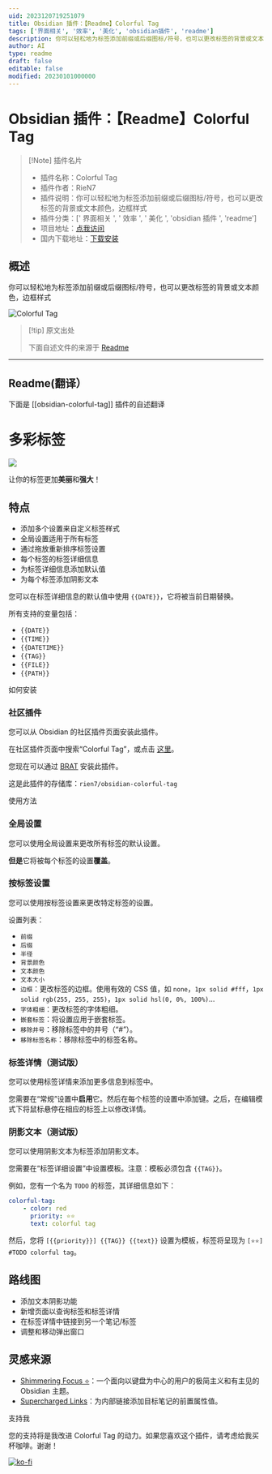 ```yaml
---
uid: 2023120719251079
title: Obsidian 插件：【Readme】Colorful Tag
tags: ['界面相关', '效率', '美化', 'obsidian插件', 'readme']
description: 你可以轻松地为标签添加前缀或后缀图标/符号，也可以更改标签的背景或文本颜色，边框样式
author: AI
type: readme
draft: false
editable: false
modified: 20230101000000
---
```


# Obsidian 插件：【Readme】Colorful Tag

> [!Note] 插件名片
> - 插件名称：Colorful Tag
> - 插件作者：RieN7
> - 插件说明：你可以轻松地为标签添加前缀或后缀图标/符号，也可以更改标签的背景或文本颜色，边框样式
> - 插件分类：[' 界面相关 ', ' 效率 ', ' 美化 ', 'obsidian 插件 ', 'readme']
> - 项目地址：[点我访问](https://github.com/rien7/obsidian-colorful-tag)
> - 国内下载地址：[下载安装](https://pkmer.cn/products/plugin/pluginMarket/?obsidian-colorful-tag)

## 概述

你可以轻松地为标签添加前缀或后缀图标/符号，也可以更改标签的背景或文本颜色，边框样式

![Colorful Tag](https://cdn.pkmer.cn/covers/obsidian-colorful-tag.PNG!pkmer)

> [!tip] 原文出处
>
>下面自述文件的来源于 [Readme](https://ghproxy.net/https://raw.githubusercontent.com/rien7/obsidian-colorful-tag/master/README.md)
>

---

## Readme(翻译）

下面是 [[obsidian-colorful-tag]] 插件的自述翻译

# 多彩标签

![](https://cdn.pkmer.cn/covers/obsidian-colorful-tag_2_0.png!pkmer)

让你的标签更加**美丽**和**强大**！

## 特点

- 添加多个设置来自定义标签样式
- 全局设置适用于所有标签
- 通过拖放重新排序标签设置
- 每个标签的标签详细信息
- 为标签详细信息添加默认值
- 为每个标签添加阴影文本

您可以在标签详细信息的默认值中使用 `{{DATE}}`，它将被当前日期替换。

所有支持的变量包括：

- `{{DATE}}`
- `{{TIME}}`
- `{{DATETIME}}`
- `{{TAG}}`
- `{{FILE}}`
- `{{PATH}}`

如何安装

### 社区插件

您可以从 Obsidian 的社区插件页面安装此插件。

在社区插件页面中搜索“Colorful Tag”，或点击 [这里](https://obsidian.md/plugins?search=colorful%20tag#)。

您现在可以通过 [BRAT](https://github.com/TfTHacker/obsidian42-brat) 安装此插件。

这是此插件的存储库：`rien7/obsidian-colorful-tag`

使用方法

### 全局设置

您可以使用全局设置来更改所有标签的默认设置。

**但是**它将被每个标签的设置**覆盖**。

### 按标签设置

您可以使用按标签设置来更改特定标签的设置。

设置列表：

- `前缀`
- `后缀`
- `半径`
- `背景颜色`
- `文本颜色`
- `文本大小`
- `边框`：更改标签的边框。使用有效的 CSS 值，如 `none`，`1px solid #fff`，`1px solid rgb(255, 255, 255)`，`1px solid hsl(0, 0%, 100%)`...
- `字体粗细`：更改标签的字体粗细。
- `嵌套标签`：将设置应用于嵌套标签。
- `移除井号`：移除标签中的井号（“#”）。
- `移除标签名称`：移除标签中的标签名称。

### 标签详情（测试版）

您可以使用标签详情来添加更多信息到标签中。

您需要在“常规”设置中**启用**它。然后在每个标签的设置中添加键。之后，在编辑模式下将鼠标悬停在相应的标签上以修改详情。

### 阴影文本（测试版）

您可以使用阴影文本为标签添加阴影文本。

您需要在“标签详细设置”中设置模板。注意：模板必须包含 `{{TAG}}`。

例如，您有一个名为 `TODO` 的标签，其详细信息如下：

```yaml
colorful-tag:
    - color: red
      priority: ⭐⭐
      text: colorful tag
```

然后，您将 `[{{priority}}] {{TAG}} {{text}}` 设置为模板，标签将呈现为 `[⭐⭐] #TODO colorful tag`。

## 路线图

- 添加文本阴影功能
- 新增页面以查询标签和标签详情
- 在标签详情中链接到另一个笔记/标签
- 调整和移动弹出窗口

## 灵感来源

- [Shimmering Focus ⟡](https://github.com/chrisgrieser/shimmering-focus)：一个面向以键盘为中心的用户的极简主义和有主见的 Obsidian 主题。
- [Supercharged Links](https://github.com/mdelobelle/obsidian_supercharged_links)：为内部链接添加目标笔记的前置属性值。

支持我

您的支持将是我改进 Colorful Tag 的动力。如果您喜欢这个插件，请考虑给我买杯咖啡。谢谢！

[![ko-fi](https://ko-fi.com/img/githubbutton_sm.svg)](https://ko-fi.com/rien7)
